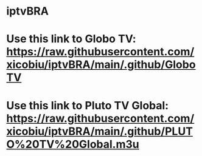 # iptvBRA

# Use this link to Globo TV: https://raw.githubusercontent.com/xicobiu/iptvBRA/main/.github/GloboTV

# Use this link to Pluto TV Global: https://raw.githubusercontent.com/xicobiu/iptvBRA/main/.github/PLUTO%20TV%20Global.m3u
